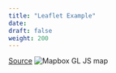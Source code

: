 ```yaml
---
title: "Leaflet Example"
date:
draft: false
weight: 200
---
```


[Source](https://github.com/CrunchyData/pg_tileserv/blob/master/examples/leaflet/leaflet-tiles.html)
![Mapbox GL JS map](/example-leaflet.png)
